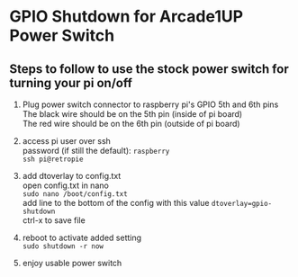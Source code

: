GPIO Shutdown for Arcade1UP Power Switch
=========

## Steps to follow to use the stock power switch for turning your pi on/off

1. Plug power switch connector to raspberry pi's GPIO 5th and 6th pins  
   The black wire should be on the 5th pin (inside of pi board)  
   The red wire should be on the 6th pin (outside of pi board)  

2. access pi user over ssh  
   password (if still the default): `raspberry`  
   `ssh pi@retropie`  

3. add dtoverlay to config.txt  
   open config.txt in nano  
   `sudo nano /boot/config.txt`  
   add line to the bottom of the config with this value `dtoverlay=gpio-shutdown`  
   ctrl-x to save file  

4. reboot to activate added setting  
   `sudo shutdown -r now`  

5. enjoy usable power switch

